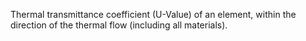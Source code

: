 Thermal transmittance coefficient (U-Value) of an element, within the direction of the thermal flow (including all materials).
